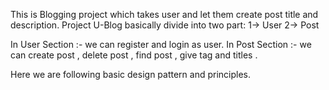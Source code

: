 This is Blogging project which takes user and let them create post title and description.
Project U-Blog basically divide into two part:
1-> User
2-> Post

In User Section :- we can register and login as user.
In Post Section :- we can create post , delete post , find post , give tag and titles .

Here we are following basic design pattern and principles.
